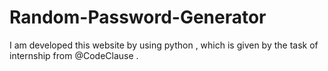 # Random-Password-Generator
I am developed this website by using python , which is given by the task of internship from @CodeClause .
